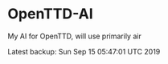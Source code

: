 # OpenTTD-AI
My AI for OpenTTD, will use primarily air

Latest backup: Sun Sep 15 05:47:01 UTC 2019
